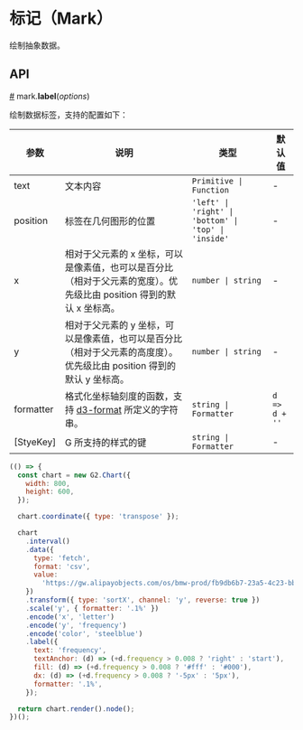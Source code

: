 # 标记（Mark）

绘制抽象数据。

## API

<a name="mark-label" href="#mark-label">#</a> mark.**label**(<i>options</i>)

绘制数据标签，支持的配置如下：

| 参数        | 说明                                                                                                                   | 类型                                                 | 默认值        |
| ----------- | ---------------------------------------------------------------------------------------------------------------------- | ---------------------------------------------------- | ------------- |
| text        | 文本内容                                                                                                               | `Primitive \| Function`                              | -             |
| position    | 标签在几何图形的位置                                                                                                   | `'left' \| 'right' \| 'bottom' \| 'top' \| 'inside'` | -             |
| x           | 相对于父元素的 x 坐标，可以是像素值，也可以是百分比（相对于父元素的宽度）。优先级比由 position 得到的默认 x 坐标高。   | `number \| string`                                   | -             |
| y           | 相对于父元素的 y 坐标，可以是像素值，也可以是百分比（相对于父元素的高度度）。优先级比由 position 得到的默认 y 坐标高。 | `number \| string`                                   | -             |
| formatter   | 格式化坐标轴刻度的函数，支持 [d3-format](https://github.com/d3/d3-format) 所定义的字符串。                             | `string \| Formatter`                                | `d => d + ''` |
| \[StyeKey\] | G 所支持的样式的键                                                                                                     | `string \| Formatter`                                | -             |

```js
(() => {
  const chart = new G2.Chart({
    width: 800,
    height: 600,
  });

  chart.coordinate({ type: 'transpose' });

  chart
    .interval()
    .data({
      type: 'fetch',
      format: 'csv',
      value:
        'https://gw.alipayobjects.com/os/bmw-prod/fb9db6b7-23a5-4c23-bbef-c54a55fee580.csv',
    })
    .transform({ type: 'sortX', channel: 'y', reverse: true })
    .scale('y', { formatter: '.1%' })
    .encode('x', 'letter')
    .encode('y', 'frequency')
    .encode('color', 'steelblue')
    .label({
      text: 'frequency',
      textAnchor: (d) => (+d.frequency > 0.008 ? 'right' : 'start'),
      fill: (d) => (+d.frequency > 0.008 ? '#fff' : '#000'),
      dx: (d) => (+d.frequency > 0.008 ? '-5px' : '5px'),
      formatter: '.1%',
    });

  return chart.render().node();
})();
```
